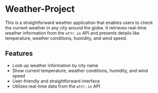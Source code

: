 # Weather-Project
This is a straightforward weather application that enables users to check the current weather in any city around the globe. It retrieves real-time weather information from the `wttr.in` API and presents details like temperature, weather conditions, humidity, and wind speed.
## Features
- Look up weather information by city name
- Show current temperature, weather conditions, humidity, and wind speed
- User-friendly and straightforward interface
- Utilizes real-time data from the `wttr.in` API
